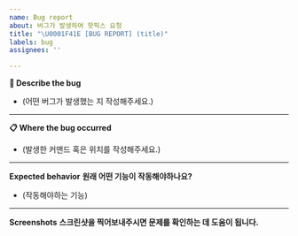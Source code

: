 ```yaml
---
name: Bug report
about: 버그가 발생하여 핫픽스 요청
title: "\U0001F41E [BUG REPORT] (title)"
labels: bug
assignees: ''

---
```


**🐞 Describe the bug**

* (어떤 버그가 발생했는 지 작성해주세요.)

-----------

**📋 Where the bug occurred**

* (발생한 커맨드 혹은 위치를 작성해주세요.)

------------

**Expected behavior**
**원래 어떤 기능이 작동해야하나요?**

* (작동해야하는 기능)

-----------------------

**Screenshots**
**스크린샷을 찍어보내주시면 문제를 확인하는 데 도움이 됩니다.**
